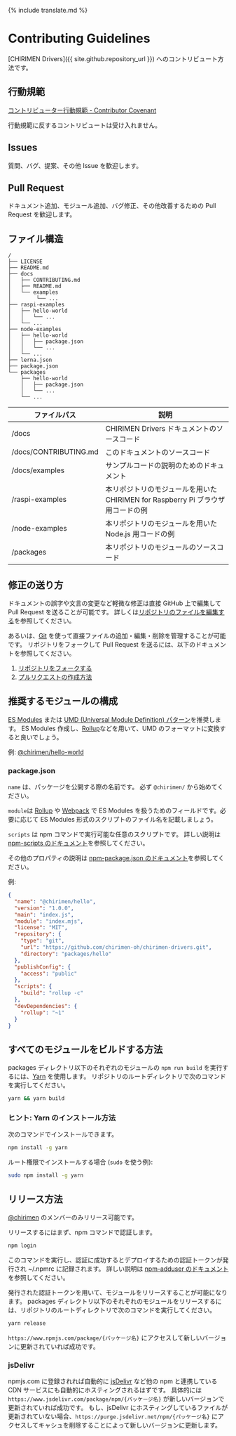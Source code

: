{% include translate.md %}

# Contributing Guidelines

[CHIRIMEN Drivers]({{ site.github.repository_url }}) へのコントリビュート方法です。

## 行動規範

[コントリビューター行動規範 - Contributor Covenant](https://www.contributor-covenant.org/ja/version/1/4/code-of-conduct)

行動規範に反するコントリビュートは受け入れません。

## Issues

質問、バグ、提案、その他 Issue を歓迎します。

## Pull Request

ドキュメント追加、モジュール追加、バグ修正、その他改善するための Pull Request を歓迎します。

## ファイル構造

```
/
├── LICENSE
├── README.md
├── docs
│   ├── CONTRIBUTING.md
│   ├── README.md
│   └── examples
│        └── ...
├── raspi-examples
│   ├── hello-world
│   │   └── ...
│   └── ...
├── node-examples
│   ├── hello-world
│   │   ├── package.json
│   │   └── ...
│   └── ...
├── lerna.json
├── package.json
└── packages
    ├── hello-world
    │   ├── package.json
    │   └── ...
    └── ...
```

| ファイルパス          | 説明                                                                            |
| --------------------- | ------------------------------------------------------------------------------- |
| /docs                 | CHIRIMEN Drivers ドキュメントのソースコード                                     |
| /docs/CONTRIBUTING.md | このドキュメントのソースコード                                                  |
| /docs/examples        | サンプルコードの説明のためのドキュメント                                        |
| /raspi-examples       | 本リポジトリのモジュールを用いた CHIRIMEN for Raspberry Pi ブラウザ用コードの例 |
| /node-examples        | 本リポジトリのモジュールを用いた Node.js 用コードの例                           |
| /packages             | 本リポジトリのモジュールのソースコード                                          |

## 修正の送り方

ドキュメントの誤字や文言の変更など軽微な修正は直接 GitHub 上で編集して Pull Request を送ることが可能です。
詳しくは[リポジトリのファイルを編集する](https://help.github.com/ja/github/managing-files-in-a-repository/editing-files-in-your-repository)を参照してください。

あるいは、[Git](https://git-scm.com/) を使って直接ファイルの追加・編集・削除を管理することが可能です。
リポジトリをフォークして Pull Request を送るには、以下のドキュメントを参照してください。

1. [リポジトリをフォークする](https://help.github.com/ja/github/getting-started-with-github/fork-a-repo)
2. [プルリクエストの作成方法](https://help.github.com/ja/github/collaborating-with-issues-and-pull-requests/creating-a-pull-request)

## 推奨するモジュールの構成

[ES Modules](https://tc39.es/ecma262/#sec-imports) または [UMD (Universal Module Definition) パターン](https://github.com/umdjs/umd)を推奨します。
ES Modules 作成し、[Rollup](https://rollupjs.org/)などを用いて、UMD のフォーマットに変換すると良いでしょう。

例: [@chirimen/hello-world](https://www.npmjs.com/package/@chirimen/hello-world)

### package.json

`name` は、パッケージを公開する際の名前です。
必ず `@chirimen/` から始めてください。

`module`は [Rollup](https://rollupjs.org/) や [Webpack](https://webpack.js.org/) で ES Modules を扱うためのフィールドです。必要に応じて ES Modules 形式のスクリプトのファイル名を記載しましょう。

`scripts` は npm コマンドで実行可能な任意のスクリプトです。
詳しい説明は [npm-scripts のドキュメント](https://docs.npmjs.com/misc/scripts)を参照してください。

その他のプロパティの説明は [npm-package.json のドキュメント](https://docs.npmjs.com/files/package.json)を参照してください。

例:

```json
{
  "name": "@chirimen/hello",
  "version": "1.0.0",
  "main": "index.js",
  "module": "index.mjs",
  "license": "MIT",
  "repository": {
    "type": "git",
    "url": "https://github.com/chirimen-oh/chirimen-drivers.git",
    "directory": "packages/hello"
  },
  "publishConfig": {
    "access": "public"
  },
  "scripts": {
    "build": "rollup -c"
  },
  "devDependencies": {
    "rollup": "~1"
  }
}
```

## すべてのモジュールをビルドする方法

packages ディレクトリ以下のそれぞれのモジュールの `npm run build` を実行するには、[Yarn](https://yarnpkg.com/) を使用します。
リポジトリのルートディレクトリで次のコマンドを実行してください。

```sh
yarn && yarn build
```

### ヒント: Yarn のインストール方法

次のコマンドでインストールできます。

```sh
npm install -g yarn
```

ルート権限でインストールする場合 (`sudo` を使う例):

```sh
sudo npm install -g yarn
```

## リリース方法

[@chirimen](https://www.npmjs.com/org/chirimen) のメンバーのみリリース可能です。

リリースするにはまず、npm コマンドで認証します。

```sh
npm login
```

このコマンドを実行し、認証に成功するとデプロイするための認証トークンが発行され ~/.npmrc に記録されます。
詳しい説明は [npm-adduser のドキュメント](https://docs.npmjs.com/cli/adduser) を参照してください。

発行された認証トークンを用いて、モジュールをリリースすることが可能になります。
packages ディレクトリ以下のそれぞれのモジュールをリリースするには、リポジトリのルートディレクトリで次のコマンドを実行してください。

```sh
yarn release
```

`https://www.npmjs.com/package/{パッケージ名}` にアクセスして新しいバージョンに更新されていれば成功です。

### jsDelivr

npmjs.com に登録されれば自動的に [jsDelivr](https://www.jsdelivr.com/) など他の npm と連携している CDN サービスにも自動的にホスティングされるはずです。
具体的には `https://www.jsdelivr.com/package/npm/{パッケージ名}` が新しいバージョンで更新されていれば成功です。
もし、jsDelivr にホスティングしているファイルが更新されていない場合、`https://purge.jsdelivr.net/npm/{パッケージ名}` にアクセスしてキャシュを削除することによって新しいバージョンに更新します。
